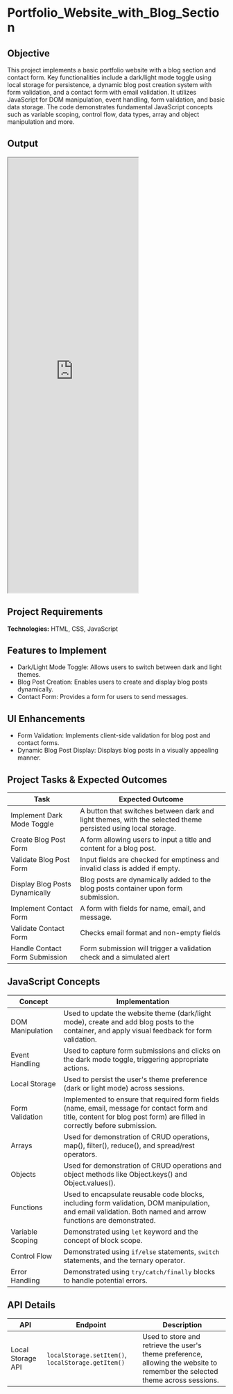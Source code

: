 # Portfolio_Website_with_Blog_Section

## Objective
This project implements a basic portfolio website with a blog section and contact form. Key functionalities include a dark/light mode toggle using local storage for persistence, a dynamic blog post creation system with form validation, and a contact form with email validation. It utilizes JavaScript for DOM manipulation, event handling, form validation, and basic data storage. The code demonstrates fundamental JavaScript concepts such as variable scoping, control flow, data types, array and object manipulation and more.

## Output
<iframe src="https://niat-web.github.io/Portfolio_Website_with_Blog_Section/" height="1000" width="300" title="Portfolio_Website_with_Blog_Section"></iframe>

## Project Requirements
**Technologies:** HTML, CSS, JavaScript

## Features to Implement
- Dark/Light Mode Toggle: Allows users to switch between dark and light themes.
- Blog Post Creation: Enables users to create and display blog posts dynamically.
- Contact Form: Provides a form for users to send messages.

## UI Enhancements
- Form Validation: Implements client-side validation for blog post and contact forms.
- Dynamic Blog Post Display: Displays blog posts in a visually appealing manner.

## Project Tasks & Expected Outcomes
| Task | Expected Outcome |
|------|------------------|
| Implement Dark Mode Toggle | A button that switches between dark and light themes, with the selected theme persisted using local storage. |
| Create Blog Post Form | A form allowing users to input a title and content for a blog post. |
| Validate Blog Post Form | Input fields are checked for emptiness and invalid class is added if empty. |
| Display Blog Posts Dynamically | Blog posts are dynamically added to the blog posts container upon form submission. |
| Implement Contact Form | A form with fields for name, email, and message. |
| Validate Contact Form | Checks email format and non-empty fields |
| Handle Contact Form Submission | Form submission will trigger a validation check and a simulated alert |

## JavaScript Concepts
| Concept | Implementation |
|---------|----------------|
| DOM Manipulation | Used to update the website theme (dark/light mode), create and add blog posts to the container, and apply visual feedback for form validation. |
| Event Handling | Used to capture form submissions and clicks on the dark mode toggle, triggering appropriate actions. |
| Local Storage | Used to persist the user's theme preference (dark or light mode) across sessions. |
| Form Validation | Implemented to ensure that required form fields (name, email, message for contact form and title, content for blog post form) are filled in correctly before submission.  |
| Arrays | Used for demonstration of CRUD operations, map(), filter(), reduce(), and spread/rest operators. |
| Objects | Used for demonstration of CRUD operations and object methods like Object.keys() and Object.values(). |
| Functions | Used to encapsulate reusable code blocks, including form validation, DOM manipulation, and email validation. Both named and arrow functions are demonstrated. |
| Variable Scoping | Demonstrated using `let` keyword and the concept of block scope. |
| Control Flow | Demonstrated using `if/else` statements, `switch` statements, and the ternary operator. |
| Error Handling | Demonstrated using `try/catch/finally` blocks to handle potential errors. |

## API Details
| API | Endpoint | Description |
|-----|----------|-------------|
| Local Storage API | `localStorage.setItem()`, `localStorage.getItem()` | Used to store and retrieve the user's theme preference, allowing the website to remember the selected theme across sessions. |